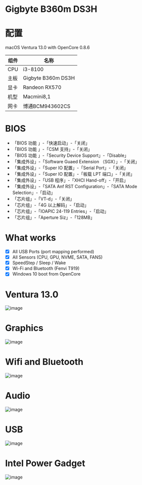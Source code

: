 # Gigbyte B360m DS3H

# 配置

 macOS Ventura 13.0 with OpenCore 0.8.6

 | 组件 | 名称			|
 | ---- |-----------------------|
 | CPU  | i3-8100               |
 | 主板 | Gigbyte B360m DS3H    |
 | 显卡 | Randeon RX570         |
 | 机型 | Macmini8,1            |
 | 网卡 | 博通BCM943602CS       |

# BIOS

- 「BIOS 功能 」-「快速启动」-「关闭」
- 「BIOS 功能 」-「CSM 支持」-「关闭」
- 「BIOS 功能 」-「Security Device Support」-「Disable」
- 「集成外设」-「Software Guaed Extension （SGX）」-「关闭」
- 「集成外设」-「Super IO 配置」-「Serial Port」-「关闭」
- 「集成外设」-「Super IO 配置」-「板载 LPT 端口」-「关闭」
- 「集成外设」-「USB 程序」-「XHCI Hand-off」-「开启」
- 「集成外设」-「SATA Anf RST Configuration」-「SATA Mode Selection」-「启动」
- 「芯片组」-「VT-d」-「关闭」
- 「芯片组」-「4G 以上解码」-「启动」
- 「芯片组」-「IOAPIC 24-119 Entries」-「启动」
- 「芯片组」-「Aperture Siz」-「128MB」

# What works

- [x] All USB Ports (port mapping performed)
- [x]  All Sensors (CPU, GPU, NVME, SATA, FANS)
- [x]  SpeedStep / Sleep / Wake
- [x]  Wi-Fi and Bluetooth (Fenvi T919)
- [x] Windows 10 boot from OpenCore

# Ventura 13.0
![image](image/Ventura13.png)
# Graphics
![image](image/Graphics.png)
# Wifi and Bluetooth
![image](image/WifiandBluetooth.png)
# Audio
![image](image/Audio.png)
# USB
![image](image/USB.png)
# Intel Power Gadget
![image](image/IntelPowerGadget.png)










